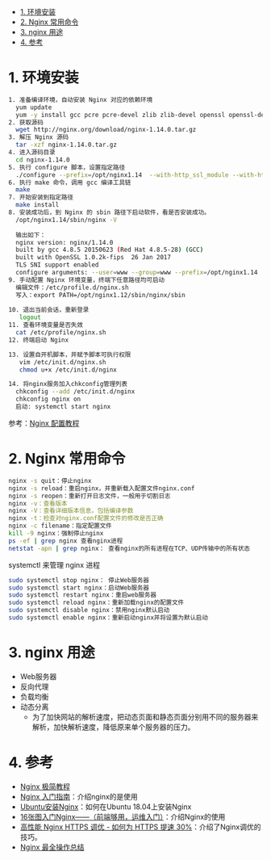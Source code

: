 <!--
 * @Author: JohnJeep
 * @Date: 2020-09-05 23:42:59
 * @LastEditTime: 2021-11-26 00:55:59
 * @LastEditors: Windows10
 * @Description: Nginx学习
 * -->

<!-- TOC -->

- [1. 环境安装](#1-环境安装)
- [2. Nginx 常用命令](#2-nginx-常用命令)
- [3. nginx 用途](#3-nginx-用途)
- [4. 参考](#4-参考)

<!-- /TOC -->

# 1. 环境安装

```sh
1. 准备编译环境，自动安装 Nginx 对应的依赖环境
  yum update
  yum -y install gcc pcre pcre-devel zlib zlib-devel openssl openssl-devel
2. 获取源码
  wget http://nginx.org/download/nginx-1.14.0.tar.gz
3. 解压 Nginx 源码
  tar -xzf nginx-1.14.0.tar.gz
4. 进入源码目录
  cd nginx-1.14.0
5. 执行 configure 脚本，设置指定路径
  ./configure --prefix=/opt/nginx1.14  --with-http_ssl_module --with-http_stub_status_module --with-http_realip_module --with-threads
6. 执行 make 命令，调用 gcc 编译工具链
  make
7. 开始安装到指定路径 
  make install
8. 安装成功后，到 Nginx 的 sbin 路径下启动软件，看是否安装成功。
  /opt/nginx1.14/sbin/nginx -V
  
  输出如下：
  nginx version: nginx/1.14.0
  built by gcc 4.8.5 20150623 (Red Hat 4.8.5-28) (GCC) 
  built with OpenSSL 1.0.2k-fips  26 Jan 2017
  TLS SNI support enabled
  configure arguments: --user=www --group=www --prefix=/opt/nginx1.14  --with-http_ssl_module --with-http_stub_status_module --with-threads
9. 手动配置 Nginx 环境变量，终端下任意路径均可启动
  编辑文件：/etc/profile.d/nginx.sh
  写入：export PATH=/opt/nginx1.12/sbin/nginx/sbin
  
10. 退出当前会话，重新登录
   logout
11. 查看环境变量是否失效
  cat /etc/profile/nginx.sh
12. 终端启动 Nginx

13. 设置自开机脚本，并赋予脚本可执行权限
   vim /etc/init.d/nginx.sh
   chmod u+x /etc/init.d/nginx

14. 将nginx服务加入chkconfig管理列表
  chkconfig --add /etc/init.d/nginx
  chkconfig nginx on
  启动: systemctl start nginx
```

参考：[Nginx 配置教程](https://www.cnblogs.com/stulzq/p/9291223.html#top)

# 2. Nginx 常用命令

```sh
nginx -s quit：停止nginx
nginx -s reload：重启nginx，并重新载入配置文件nginx.conf
nginx -s reopen：重新打开日志文件，一般用于切割日志
nginx -v：查看版本
nginx -V：查看详细版本信息，包括编译参数
nginx -t：检查对nginx.conf配置文件的修改是否正确
nginx -c filename：指定配置文件
kill -9 nginx：强制停止nginx
ps -ef | grep nginx 查看nginx进程
netstat -apn | grep nginx： 查看nginx的所有进程在TCP、UDP传输中的所有状态
```

systemctl 来管理 nginx 进程

```sh
sudo systemctl stop nginx： 停止Web服务器
sudo systemctl start nginx：启动Web服务器
sudo systemctl restart nginx：重启web服务器
sudo systemctl reload nginx：重新加载nginx的配置文件
sudo systemctl disable nginx：禁用nginx默认启动
sudo systemctl enable nginx：重新启动nginx并将设置为默认启动
```



# 3. nginx 用途
- Web服务器
- 反向代理
- 负载均衡
- 动态分离
  - 为了加快网站的解析速度，把动态页面和静态页面分别用不同的服务器来解析，加快解析速度，降低原来单个服务器的压力。


# 4. 参考
- [Nginx 极简教程](https://github.com/dunwu/nginx-tutorial)
- [Nginx 入门指南](https://wiki.jikexueyuan.com/project/nginx/)：介绍nginx的是使用
- [Ubuntu安装Nginx](https://www.howtoing.com/how-to-install-nginx-on-ubuntu-18-04)：如何在Ubuntu 18.04上安装Nginx
- [16张图入门Nginx——（前端够用，运维入门）](https://segmentfault.com/a/1190000023648269?utm_source=sf-related)：介绍Nginx的使用
- [高性能 Nginx HTTPS 调优 - 如何为 HTTPS 提速 30%](https://kalasearch.cn/blog/high-performance-nginx-tls-tuning/)：介绍了Nginx调优的技巧。
- [Nginx 最全操作总结](https://mp.weixin.qq.com/s/LmtHTOVOvdcnMBuxv7a9_A)